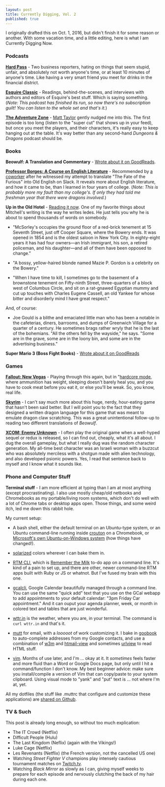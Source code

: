 ```yaml
---
layout: post
title: Currently Digging, Vol. 2
published: true 
---
```


I originally drafted this on Oct. 1, 2016, but didn't finish it for some reason or another. With some vacation time, and a little editing, here is what I am Currently Digging Now. 

### Podcasts

**[Hard Pass](http://acast.com/hardpass)** - Two business reporters, hating on things that seem stupid, unfair, and absolutely not worth anyone's time, or at least 10 minutes of anyone's time. Like having a very smart friend you meet for drinks in the financial district.

**[Esquire Classic](http://classic.esquire.com)** - Readings, behind-the-scenes, and interviews with authors and editors of Esquire's best stuff. Which is saying something. (_Note: This podcast has finished its run, so now there's no subscription guilt! You can listen to the whole set and that's it._)

**[The Adventure Zone](http://adventurezone.libsyn.com/podcast)** - [Matt Taylor](http://insertartisthere.tumblr.com) gently nudged me into this. The first episode is too long (listen to the "super cut" that shows up in your feed), but once you meet the players, and their characters, it's really easy to keep hanging out at the table. It's way better than any second-hand _Dungeons & Dragons_ podcast should be.

### Books

**Beowulf: A Translation and Commentary** - [Wrote about it on GoodReads](http://www.goodreads.com/review/show/1747743112?book_show_action=false&from_review_page=1).

**[Professor Borges: A Course on English Literature](https://www.amazon.com/gp/product/B00A58VGT6/ref=kinw_myk_ro_title)** - Recommended by [a coworker](https://twitter.com/tbarribeau) after he witnessed my attempt to translate "The Fate of the Furious" into Old English on Slack. It reveals more about English literature, and how it came to be, than I learned in four years of college. (_Note: This is probably more my fault than my college's. If only they had told me freshman year that there were dragons involved._)

**Up in the Old Hotel** - [Reading it now](https://www.goodreads.com/book/show/210783.Up_in_the_Old_Hotel). One of my favorite things about Mitchell's writing is the way he writes ledes. He just tells you why he is about to spend thousands of words on somebody.

+ "McSorley's occupies the ground floor of a red-brick tenement at 15 Seventh Street, just off Cooper Square, where the Bowery ends. It was opened in 1854 and is the oldest saloon in New York City. In eighty-eight years it has had four owners―an Irish immigrant, his son, a retired policeman, and his daughter―and all of them have been opposed to change."

+ "A bossy, yellow-haired blonde named Mazie P. Gordon is a celebrity on the Bowery."

+ "When I have time to kill, I sometimes go to the basement of a brownstone tenement on Fifty-ninth Street, three-quarters of a block west of Columbus Circle, and sit on a rat-gnawed Egyptian mummy and cut up touches with Charles Eugene Cassell, an old Yankee for whose bitter and disorderly mind I have great respect."

And, of course:

+ Joe Gould is a blithe and emaciated little man who has been a notable in the cafeterias, diners, barrooms, and dumps of Greenwich Village for a quarter of a century. He sometimes brags rather wryly that he is the last of the bohemians. "All the others fell by the wayside," he says. "Some are in the grave, some are in the loony bin, and some are in the advertising business." 

**Super Mario 3 (Boss Fight Books)** - [Wrote about it on GoodReads](https://www.goodreads.com/review/show/1749096627?book_show_action=false&from_review_page=1)

### Games

**[Fallout: New Vegas](https://en.wikipedia.org/wiki/Fallout:_New_Vegas)** - Playing through this again, but in "[hardcore mode](http://fallout.wikia.com/wiki/Hardcore_mode), where ammunition has weight, sleeping doesn't barely heal you, and you have to cook meat before you eat it, or else you'll be weak. So, you know, real life.

**[Skyrim](https://en.wikipedia.org/wiki/The_Elder_Scrolls_V:_Skyrim#Design)** - I can't say much more about this huge, nerdy, hour-eating game that hasn't been said better. But I will point you to the fact that they designed a written dragon language for this game that was meant to emulate dragon claw scratching. This was a great unintentional follow-up to reading two different translations of _Beowulf_.

**[XCOM: Enemy Unknown](http://www.metacritic.com/game/pc/xcom-enemy-unknown)** - I often play the original game when a well-hyped sequel or redux is released, so I can find out, cheaply, what it's all about. I dug the overall gameplay, but what I really dug was the random character generation. My all-time best character was an Israeli woman with a buzzcut who was absolutely merciless with a shotgun made with alien technology, and also developed psionic powers. Yes, I read that sentence back to myself and I know what it sounds like.

### Phone and Computer Stuff

**Terminal stuff** - I am more efficient at typing than I am at most anything (except procrastinating). I also use mostly cheap/old netbooks and Chromebooks as my portable/living room systems, which don't do well with a lot of Chrome tabs or desktop apps open. Those things, and some weird itch, led me down this rabbit hole.

My current setup:

+ A bash shell, either the default terminal on an Ubuntu-type system, or an Ubuntu command-line running inside [crouton](https://github.com/dnschneid/crouton/) on a Chromebook, or [Microsoft's own Ubuntu-on-Windows system](https://msdn.microsoft.com/en-us/commandline/wsl/about) (how things have changed!).

+ [solarized](http://ethanschoonover.com/solarized) colors wherever I can bake them in.

+ [RTM CLI](http://davidwaring.net/projects/rtm.html), which is [Remember the Milk](http://rememberthemilk.com) to-do app on a command line. It's kind of a pain to set up, and there are other, newer command-line RTM apps built with Ruby or JS or whatnot. But I've fused my brain with this one.

+ [gcalcli](https://github.com/insanum/gcalcli), Google Calendar beautifully managed through a command line. You can use the same "quick add" text that you use on the GCal webapp to add appointments to your default calendar: "3pm Friday Car appointment." And it can ouput your agenda planner, week, or month in colored text and tables that are just wonderful.

+ [wttr.in](http://wttr.in) is the weather, where you are, in your terminal. The command is `curl wttr.in` and that's it.

+ [mutt](http://www.mutt.org/) for email, with a _looooot_ of work customizing it. I bake in [goobook](https://gitlab.com/goobook/goobook) to auto-complete addresses from my Google contacts, and use a combination of [w3m](http://w3m.sourceforge.net/) and [htmail-view](https://github.com/liske/htmail-view) and sometimes [urlview](http://linuxcommand.org/man_pages/urlview1.html) to read HTML stuff.

+ [vim](http://www.vim.org/). Months of use later, and I'm ... okay at it. It _sometimes_ feels faster and more fluid than a Word or Google Docs page, but only until I hit a command/function I don't know. My best beginner advice: make sure you install/compile a version of Vim that can copy/paste to your system clipboard. Using visual mode to "yank" and "put" text is ... not where I'm at, yet.

All my dotfiles (the stuff like .muttrc that configure and customize these applications) are [shared on Github](https://github.com/kevinpurdy/dotfiles).

### TV & Such

This post is already long enough, so without too much explication:

+ The IT Crowd (Netflix)
+ Difficult People (Hulu)
+ The Last Kingdom (Neflix) (again with the Vikings!)
+ Luke Cage (Netflix)
+ Les Revenants (Netflix) (the French version, not the cancelled US one)
+ Watching _Street Fighter V_ champions play intensely cautious tournament matches on [Twitch.tv](http://twitch.tv).
+ Watching _Black Mirror_ as slowly as I can, giving myself weeks to prepare for each episode and nervously clutching the back of my hair during each one. 
